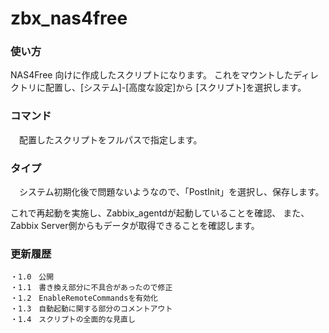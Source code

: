 zbx_nas4free
============

### 使い方 ###
NAS4Free 向けに作成したスクリプトになります。
これをマウントしたディレクトリに配置し、[システム]-[高度な設定]から
[スクリプト]を選択します。

### コマンド ###
　配置したスクリプトをフルパスで指定します。

### タイプ ###
　システム初期化後で問題ないようなので、「PostInit」を選択し、保存します。

これで再起動を実施し、Zabbix_agentdが起動していることを確認、
また、Zabbix Server側からもデータが取得できることを確認します。

### 更新履歴 ###

    ・1.0　公開
    ・1.1　書き換え部分に不具合があったので修正
    ・1.2　EnableRemoteCommandsを有効化
    ・1.3　自動起動に関する部分のコメントアウト
    ・1.4　スクリプトの全面的な見直し
